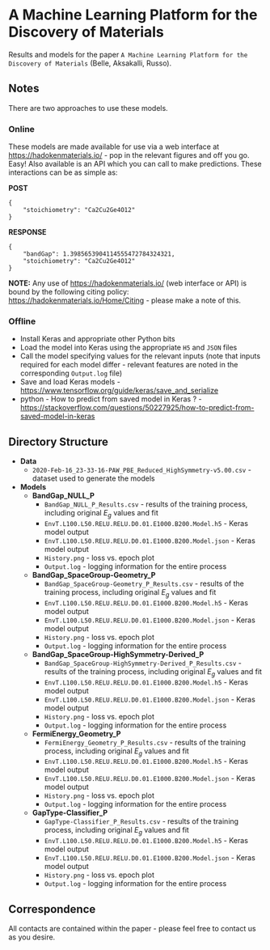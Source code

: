 # A Machine Learning Platform for the Discovery of Materials

Results and models for the paper `A Machine Learning Platform for the Discovery of Materials` (Belle, Aksakalli, Russo).

## Notes

There are two approaches to use these models.

### Online

These models are made available for use via a web interface at https://hadokenmaterials.io/ - pop in the relevant figures and off you go. Easy! Also available is an API which you can call to make predictions. These interactions can be as simple as:

**POST**

```
{
	"stoichiometry": "Ca2Cu2Ge4O12"
}
```

**RESPONSE**

```
{
	"bandGap": 1.3985653904114555472784324321,
	"stoichiometry": "Ca2Cu2Ge4O12"
}
```

**NOTE:** Any use of https://hadokenmaterials.io/ (web interface or API) is bound by the following citing policy: https://hadokenmaterials.io/Home/Citing - please make a note of this.

### Offline

 - Install Keras and appropriate other Python bits
 - Load the model into Keras using the appropriate `H5` and `JSON` files
 - Call the model specifying values for the relevant inputs (note that inputs required for each model differ - relevant features are noted in the corresponding `Output.log` file)
 - Save and load Keras models - https://www.tensorflow.org/guide/keras/save_and_serialize
 - python - How to predict from saved model in Keras ? - https://stackoverflow.com/questions/50227925/how-to-predict-from-saved-model-in-keras

## Directory Structure

* **Data**
	- `2020-Feb-16_23-33-16-PAW_PBE_Reduced_HighSymmetry-v5.00.csv` - dataset used to generate the models
* **Models**
	- **BandGap_NULL_P**
		- `BandGap_NULL_P_Results.csv` - results of the training process, including original <i>E<sub>g</sub></i> values and fit
		- `EnvT.L100.L50.RELU.RELU.D0.01.E1000.B200.Model.h5` - Keras model output
		- `EnvT.L100.L50.RELU.RELU.D0.01.E1000.B200.Model.json` - Keras model output
		- `History.png` - loss vs. epoch plot
		- `Output.log` - logging information for the entire process
	- **BandGap_SpaceGroup-Geometry_P**
		- `BandGap_SpaceGroup-Geometry_P_Results.csv` - results of the training process, including original <i>E<sub>g</sub></i> values and fit
		- `EnvT.L100.L50.RELU.RELU.D0.01.E1000.B200.Model.h5` - Keras model output
		- `EnvT.L100.L50.RELU.RELU.D0.01.E1000.B200.Model.json` - Keras model output
		- `History.png` - loss vs. epoch plot
		- `Output.log` - logging information for the entire process
	- **BandGap_SpaceGroup-HighSymmetry-Derived_P**
		- `BandGap_SpaceGroup-HighSymmetry-Derived_P_Results.csv` - results of the training process, including original <i>E<sub>g</sub></i> values and fit
		- `EnvT.L100.L50.RELU.RELU.D0.01.E1000.B200.Model.h5` - Keras model output
		- `EnvT.L100.L50.RELU.RELU.D0.01.E1000.B200.Model.json` - Keras model output
		- `History.png` - loss vs. epoch plot
		- `Output.log` - logging information for the entire process
	- **FermiEnergy_Geometry_P**
		- `FermiEnergy_Geometry_P_Results.csv` - results of the training process, including original <i>E<sub>g</sub></i> values and fit
		- `EnvT.L100.L50.RELU.RELU.D0.01.E1000.B200.Model.h5` - Keras model output
		- `EnvT.L100.L50.RELU.RELU.D0.01.E1000.B200.Model.json` - Keras model output
		- `History.png` - loss vs. epoch plot
		- `Output.log` - logging information for the entire process
	- **GapType-Classifier_P**
		- `GapType-Classifier_P_Results.csv` - results of the training process, including original <i>E<sub>g</sub></i> values and fit
		- `EnvT.L100.L50.RELU.RELU.D0.01.E1000.B200.Model.h5` - Keras model output
		- `EnvT.L100.L50.RELU.RELU.D0.01.E1000.B200.Model.json` - Keras model output
		- `History.png` - loss vs. epoch plot
		- `Output.log` - logging information for the entire process

## Correspondence

All contacts are contained within the paper  - please feel free to contact us as you desire.
